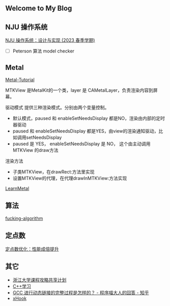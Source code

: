 ## Welcome to My Blog

## NJU 操作系统

[NJU 操作系统：设计与实现 (2023 春季学期)](https://jyywiki.cn/OS/2023/)

- [ ] Peterson 算法 model checker


## Metal 

[Metal-Tutorial](https://github.com/We-are-intense/Metal-Tutorial)

MTKView 是MetalKit的一个类，layer 是 CAMetalLayer，负责渲染内容到屏幕。

驱动模式
提供三种渲染模式。分别由两个变量控制。

- 默认模式，paused 和 enableSetNeedsDisplay 都是NO，渲染由内部的定时器驱动
- paused 和 enableSetNeedsDisplay 都是YES，由view的渲染通知驱动，比如调用setNeedsDisplay
- paused 是 YES， enableSetNeedsDisplay 是 NO， 这个由主动调用MTKView 的draw方法

渲染方法

- 子类MTKView，在drawRect:方法里实现
- 设置MTKView的代理，在代理drawInMTKView:方法实现

[LearnMetal](https://github.com/loyinglin/LearnMetal)

## 算法

[fucking-algorithm](https://github.com/labuladong/fucking-algorithm)

## 定点数
[定点数优化：性能成倍提升](https://zhuanlan.zhihu.com/p/149517485)
## 其它

- [浙江大学课程攻略共享计划](https://github.com/QSCTech/zju-icicles)
- [C++学习](https://github.com/chengxumiaodaren/cpp-learning)
- [GCC 进行动态链接的完整过程是怎样的？ - 程序喵大人的回答 - 知乎](https://www.zhihu.com/question/28469080/answer/2120908692)
- [xHook](https://github.com/iqiyi/xHook/tree/master)
